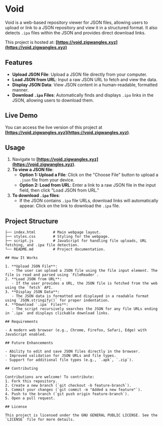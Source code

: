 # Void

Void is a web-based repository viewer for JSON files, allowing users to upload or link to a JSON repository and view it in a structured format. It also detects `.ipa` files within the JSON and provides direct download links.

This project is hosted at: **[https://void.zigwangles.xyz](https://void.zigwangles.xyz)**

## Features

- **Upload JSON File**: Upload a JSON file directly from your computer.
- **Load JSON from URL**: Input a raw JSON URL to fetch and view the data.
- **Display JSON Data**: View JSON content in a human-readable, formatted manner.
- **Download `.ipa` Files**: Automatically finds and displays `.ipa` links in the JSON, allowing users to download them.

## Live Demo

You can access the live version of this project at **[https://void.zigwangles.xyz](https://void.zigwangles.xyz)**.

## Usage

1. Navigate to **[https://void.zigwangles.xyz](https://void.zigwangles.xyz)**.
2. **To view a JSON file**:
    - **Option 1: Upload a File**: Click on the "Choose File" button to upload a `.json` file from your device.
    - **Option 2: Load from URL**: Enter a link to a raw JSON file in the input field, then click "Load JSON from URL."
3. **To download `.ipa` files**:
    - If the JSON contains `.ipa` file URLs, download links will automatically appear. Click on the link to download the `.ipa` file.

## Project Structure

```plaintext
├── index.html        # Main webpage layout.
├── styles.css        # Styling for the webpage.
├── script.js         # JavaScript for handling file uploads, URL fetching, and .ipa file detection.
└── README.md         # Project documentation.

## How It Works

1. **Upload JSON File**: 
   - The user can upload a JSON file using the file input element. The file is read and parsed using `FileReader`.
2. **Load JSON from URL**: 
   - If the user provides a URL, the JSON file is fetched from the web using the `fetch` API.
3. **Display JSON Data**: 
   - The JSON data is formatted and displayed in a readable format using `JSON.stringify()` for proper indentation.
4. **Download `.ipa` Files**: 
   - The script recursively searches the JSON for any file URLs ending in `.ipa` and displays clickable download links.

## Requirements

- A modern web browser (e.g., Chrome, Firefox, Safari, Edge) with JavaScript enabled.

## Future Enhancements

- Ability to edit and save JSON files directly in the browser.
- Improved validation for JSON URLs and file types.
- Support for additional file types (e.g., `.apk`, `.zip`).

## Contributing

Contributions are welcome! To contribute:
1. Fork this repository.
2. Create a new branch (`git checkout -b feature-branch`).
3. Commit your changes (`git commit -m "Added a new feature"`).
4. Push to the branch (`git push origin feature-branch`).
5. Open a pull request.

## License

This project is licensed under the GNU GENERAL PUBLIC LICENSE. See the `LICENSE` file for more details.